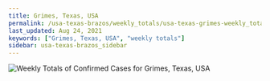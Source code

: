 ```yaml
---
title: Grimes, Texas, USA
permalink: /usa-texas-brazos/weekly_totals/usa-texas-grimes-weekly_totals.html
last_updated: Aug 24, 2021
keywords: ["Grimes, Texas, USA", "weekly totals"]
sidebar: usa-texas-brazos_sidebar
---
```


![Weekly Totals of Confirmed Cases for Grimes, Texas, USA](/covid_tracker/images/graphs/usa-texas-grimes-weekly_totals_graph.png)
